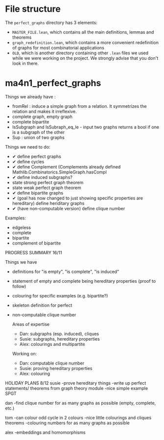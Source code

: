 # File structure
The `perfect_graphs` directory has 3 elements:
- `MASTER_FILE.lean`, which contains all the main definitions, lemmas and theorems
- `graph_redefinition.lean`, which contains a more convenient redefinition of graphs for most combinatorial applications
- `OLD`, which is another directory containing other `.lean` files we used while we were working on the project. We strongly advise that you don't look in there. 

# ma4n1_perfect_graphs

Things we already have :
- fromRel : induce a simple graph from a relation. It symmetrizes the relation and makes it irreflexive.
- complete graph, empty graph
- complete bipartite
- IsSubgraph and IsSubraph_eq_le - input two graphs returns a bool if one is a subgraph of the other
- Sup : union of two graphs



Things we need to do:
- ✔ define perfect graphs
- ✔ define cycles
- ✔ define Complement (Complements already defined Mathlib.Combinatorics.SimpleGraph.hasCompl
- ✔ define induced subgraphs? 
- state strong perfect graph theorem
- state weak perfect graph theorem
- ✔ define bipartite graphs
- ✔ (goal has now changed to just showing specific properties are hereditary) define heriditary graphs
- ✔ (have non-computable version) define clique number
  

Examples: 
- edgeless
- complete
- bipartite
- complement of bipartite

PROGRESS SUMMARY 16/11

Things we have
- definitions for "is empty", "is complete", "is induced"
- statement of empty and complete being hereditary properties (proof to follow)
- colouring for specific examples (e.g. bipartite?)
- skeleton definition for perfect
- non-computable clique number

  Areas of expertise
  - Dan: subgraphs (esp. induced), cliques
  - Susie: subgraphs, hereditary properties
  - Alex: colourings and multipartite
 
  Working on:
  - Dan: computable clique number
  - Susie: proving hereditary properties
  - Alex: colouring



HOLIDAY PLANS 8/12
susie
-prove hereditary things
-write up perfect statements/ theorems from graph theory module
-nice simple example SPGT

dan
-find clique number for as many graphs as possible (empty, complete, etc.)

tom
-can colour odd cycle in 2 colours
-nice little colourings and cliques theorems
-colouring numbers for as many graphs as possible

alex
-embeddings and homomorphisms
